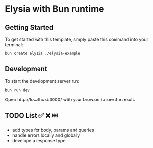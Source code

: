 # Elysia with Bun runtime

## Getting Started

To get started with this template, simply paste this command into your terminal:

```bash
bun create elysia ./elysia-example
```

## Development

To start the development server run:

```bash
bun run dev
```

Open http://localhost:3000/ with your browser to see the result.

## TODO List ✅️ ❌️ ⏭️

- add types for body, params and queries
- handle errors locally and globally
- develope a response type
